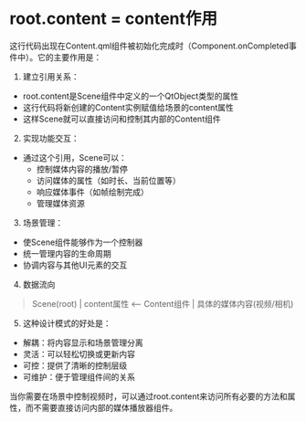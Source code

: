 # root.content = content作用
这行代码出现在Content.qml组件被初始化完成时（Component.onCompleted事件中）。它的主要作用是：
1. 建立引用关系：
* root.content是Scene组件中定义的一个QtObject类型的属性
* 这行代码将新创建的Content实例赋值给场景的content属性
* 这样Scene就可以直接访问和控制其内部的Content组件
2. 实现功能交互：
* 通过这个引用，Scene可以：
  * 控制媒体内容的播放/暂停
  * 访问媒体的属性（如时长、当前位置等）
  * 响应媒体事件（如帧绘制完成）
  * 管理媒体资源

3. 场景管理：
* 使Scene组件能够作为一个控制器
* 统一管理内容的生命周期
* 协调内容与其他UI元素的交互

4. 数据流向
> Scene(root)
    |
> content属性 <-- Content组件
    |
> 具体的媒体内容(视频/相机) 

5. 这种设计模式的好处是：
* 解耦：将内容显示和场景管理分离
* 灵活：可以轻松切换或更新内容
* 可控：提供了清晰的控制层级
* 可维护：便于管理组件间的关系

当你需要在场景中控制视频时，可以通过root.content来访问所有必要的方法和属性，而不需要直接访问内部的媒体播放器组件。